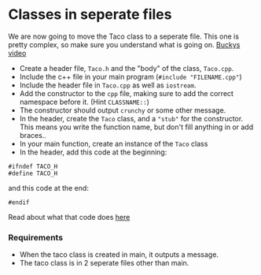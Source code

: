 # Classes in seperate files

We are now going to move the Taco class to a seperate file. This one is pretty complex, so make sure you understand what is going on. [Buckys video](https://www.youtube.com/watch?v=NTip15BHVZ)

- Create a header file, `Taco.h` and the "body" of the class, `Taco.cpp`.
- Include the c++ file in your main program (`#include "FILENAME.cpp"`)
- Include the header file in `Taco.cpp` as well as `iostream`.
- Add the constructor to the `cpp` file, making sure to add the correct namespace before it. (Hint `CLASSNAME::`)
- The constructor should output `crunchy` or some other message.
- In the header, create the `Taco` class, and a `"stub"` for the constructor. This means you write the function name, but don't fill anything in or add braces..
- In your main function, create an instance of the `Taco` class
- In the header, add this code at the beginning:

```
#ifndef TACO_H
#define TACO_H
```

and this code at the end:

```
#endif
```

Read about what that code does [here](https://www.educative.io/edpresso/what-are--sharpifndef-and--sharpdefine-used-for-in-cpp)

### Requirements

- When the taco class is created in main, it outputs a message.
- The taco class is in 2 seperate files other than main.